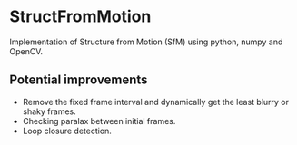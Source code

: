 # StructFromMotion

Implementation of Structure from Motion (SfM) using python, numpy and OpenCV.

## Potential improvements
- Remove the fixed frame interval and dynamically get the least blurry or shaky frames.
- Checking paralax between initial frames.
- Loop closure detection.